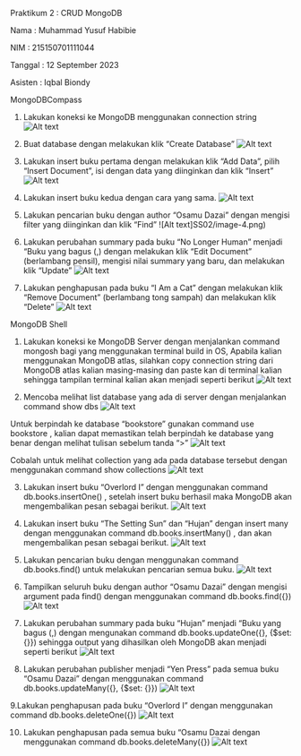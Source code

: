 Praktikum 2 : CRUD MongoDB



Nama : Muhammad Yusuf Habibie

NIM : 215150701111044

Tanggal : 12 September 2023

Asisten : Iqbal Biondy



MongoDBCompass

1. Lakukan koneksi ke MongoDB menggunakan connection string
![Alt text](SS02/image.png)

2. Buat database dengan melakukan klik “Create Database”
![Alt text](SS02/image-1.png)

3. Lakukan insert buku pertama dengan melakukan klik “Add Data”, pilih “Insert Document”, isi dengan data yang diinginkan dan klik “Insert”
![Alt text](SS02/image-2.png)

4. Lakukan insert buku kedua dengan cara yang sama.
![Alt text](SS02/image-3.png)

5. Lakukan pencarian buku dengan author “Osamu Dazai” dengan mengisi filter yang diinginkan dan klik “Find”
![Alt text]SS02/image-4.png)

6. Lakukan perubahan summary pada buku “No Longer Human” menjadi “Buku yang bagus (<NAMA>,<NIM>) dengan melakukan klik “Edit Document” (berlambang pensil), mengisi nilai summary yang baru, dan melakukan klik “Update”
![Alt text](SS02/image-5.png)

7. Lakukan penghapusan pada buku “I Am a Cat” dengan melakukan klik “Remove Document” (berlambang tong sampah) dan melakukan klik “Delete”
![Alt text](SS02/image-6.png)


MongoDB Shell

1. Lakukan koneksi ke MongoDB Server dengan menjalankan command mongosh bagi yang menggunakan terminal build in OS, Apabila kalian menggunakan MongoDB atlas, silahkan copy connection string dari MongoDB atlas kalian masing-masing dan paste kan di terminal kalian sehingga tampilan terminal kalian akan menjadi seperti berikut
![Alt text](SS02/image-7.png)

2. Mencoba melihat list database yang ada di server dengan menjalankan command show dbs
![Alt text](SS02/image-8.png)

Untuk berpindah ke database “bookstore” gunakan command use bookstore , kalian dapat memastikan telah berpindah ke database yang benar dengan melihat tulisan sebelum tanda “>”
![Alt text](SS02/image-9.png)

Cobalah untuk melihat collection yang ada pada database tersebut dengan menggunakan command show collections
![Alt text](SS02/image-10.png)

3. Lakukan insert buku “Overlord I” dengan menggunakan command db.books.insertOne(<data kalian>) , setelah insert buku berhasil maka MongoDB akan mengembalikan pesan sebagai berikut.
![Alt text](SS02/image-11.png)

4. Lakukan insert buku “The Setting Sun” dan “Hujan” dengan insert many dengan menggunakan command db.books.insertMany(<data kalian>) , dan akan mengembalikan pesan sebagai berikut.
![Alt text](SS02/image-12.png)

5. Lakukan pencarian buku dengan menggunakan command db.books.find() untuk melakukan pencarian semua buku.
![Alt text](SS02/image-13.png)

6. Tampilkan seluruh buku dengan author “Osamu Dazai” dengan mengisi argument pada find() dengan menggunakan command db.books.find({<filter yang ingin diisi>})
![Alt text](SS02/image-14.png)

7. Lakukan perubahan summary pada buku “Hujan” menjadi “Buku yang bagus (<NAMA>,<NIM>) dengan mengunakan command db.books.updateOne({<filter>}, {$set: {<data yang akan di update>}}) sehingga output yang dihasilkan oleh MongoDB akan menjadi seperti berikut
![Alt text](SS02/image-15.png)

8. Lakukan perubahan publisher menjadi “Yen Press” pada semua buku “Osamu Dazai” dengan menggunakan command db.books.updateMany({<filter>}, {$set: {<data yang akan di update>}})
![Alt text](SS02/image-16.png)

9.Lakukan penghapusan pada buku “Overlord I” dengan menggunakan command db.books.deleteOne({<argument>})
![Alt text](SS02/image-17.png)

10. Lakukan penghapusan pada semua buku “Osamu Dazai dengan menggunakan command db.books.deleteMany({<argument>})
![Alt text](SS02/image-18.png)
